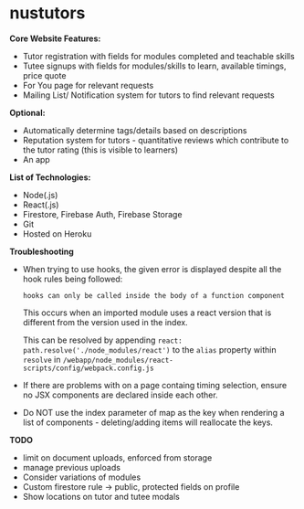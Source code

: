 # nustutors

**Core Website Features:**

- Tutor registration with fields for modules completed and teachable skills
- Tutee signups with fields for modules/skills to learn, available timings, price quote
- For You page for relevant requests
- Mailing List/ Notification system for tutors to find relevant requests

**Optional:**

- Automatically determine tags/details based on descriptions
- Reputation system for tutors - quantitative reviews which contribute to the tutor rating (this is visible to learners)
- An app

**List of Technologies:**

- Node(.js)
- React(.js)
- Firestore, Firebase Auth, Firebase Storage
- Git
- Hosted on Heroku

**Troubleshooting**

- When trying to use hooks, the given error is displayed despite all the hook rules being followed:

  ```
  hooks can only be called inside the body of a function component
  ```

  This occurs when an imported module uses a react version that is different from the version used in the index.

  This can be resolved by appending `react: path.resolve('./node_modules/react')` to the `alias` property within `resolve` in `/webapp/node_modules/react-scripts/config/webpack.config.js`

- If there are problems with on a page containg timing selection, ensure no JSX components are declared inside each other.

- Do NOT use the index parameter of map as the key when rendering a list of components - deleting/adding items will reallocate the keys.

**TODO**

- limit on document uploads, enforced from storage
- manage previous uploads
- Consider variations of modules
- Custom firestore rule -> public, protected fields on profile
- Show locations on tutor and tutee modals

